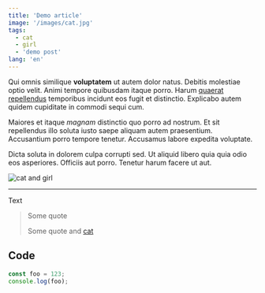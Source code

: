 ```yaml
---
title: 'Demo article'
image: '/images/cat.jpg'
tags:
  - cat
  - girl
  - 'demo post'
lang: 'en'
---
```


Qui omnis similique **voluptatem** ut autem dolor natus. Debitis molestiae optio velit. Animi tempore quibusdam itaque porro. Harum [quaerat repellendus][catLink] temporibus incidunt eos fugit et distinctio. Explicabo autem quidem cupiditate in commodi sequi cum.
 
Maiores et itaque *magnam* distinctio quo porro ad nostrum. Et sit repellendus illo soluta iusto saepe aliquam autem praesentium. Accusantium porro tempore tenetur. Accusamus labore expedita voluptate.
 
Dicta soluta in dolorem culpa corrupti sed. Ut aliquid libero quia quia odio eos asperiores. Officiis aut porro. Tenetur harum facere ut aut.

![][catLink]

---

Text
> Some quote
>
> Some quote and [cat][catLink]

## Code

```js
const foo = 123;
console.log(foo);
```


[catLink]: /images/cat.jpg "cat and girl"